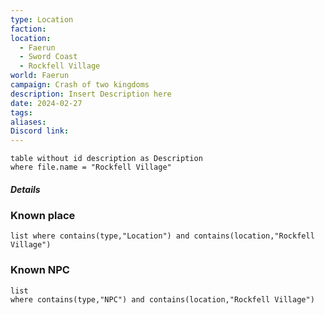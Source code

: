 ```yaml
---
type: Location
faction: 
location:
  - Faerun
  - Sword Coast
  - Rockfell Village
world: Faerun
campaign: Crash of two kingdoms
description: Insert Description here
date: 2024-02-27
tags: 
aliases: 
Discord link:
---
```

```dataview
table without id description as Description
where file.name = "Rockfell Village"
```
##### Details

	
### Known place

```dataview 
list where contains(type,"Location") and contains(location,"Rockfell Village")
```
### Known NPC

```dataview
list  
where contains(type,"NPC") and contains(location,"Rockfell Village")
```